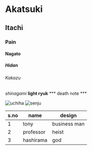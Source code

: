 # Akatsuki
## Itachi
### Pain
#### Nagato
##### Hidan
###### Kakazu
*shinagami*
**light ryuk**
*** death note ***



![uchiha](https://i.pinimg.com/736x/b5/a9/12/b5a912a8a1f1606bb1fd807b54875699.jpg)
![senju](https://img.favpng.com/3/20/3/danzo-shimura-kakashi-hatake-sasuke-uchiha-obito-uchiha-madara-uchiha-png-favpng-EacMtAQkPup7WLv263RLySkXr.jpg)

s.no|name|design
----|----|------
1|tony|business man
2|professor|heist
3|hashirama|god
